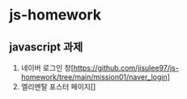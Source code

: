 # js-homework

## javascript 과제

1. 네이버 로그인 창[https://github.com/jisulee97/js-homework/tree/main/mission01/naver_login]
2. 엘리멘탈 포스터 페이지[]
